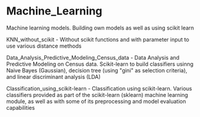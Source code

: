 # Machine_Learning
Machine learning models. Building own models as well as using scikit learn

KNN_without_scikit - Without scikit functions and with parameter input to use various distance methods

Data_Analysis_Predictive_Modeling_Census_data - Data Analysis and Predictive Modeling on Census data. Scikit-learn to build classifiers usinng Naive Bayes (Gaussian), decision tree (using "gini" as selection criteria), and linear discriminant analysis (LDA)

Classification_using_scikit-learn - Classification using scikit-learn. Various classifiers provided as part of the scikit-learn (sklearn) machine learning module, as well as with some of its preprocessing and model evaluation capabilities
